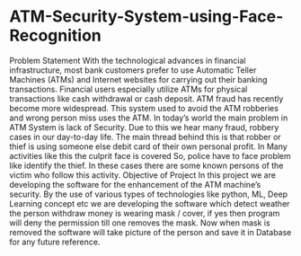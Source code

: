 # ATM-Security-System-using-Face-Recognition

Problem Statement
With the technological advances in financial infrastructure, most bank customers prefer to use Automatic Teller Machines (ATMs) and Internet websites for carrying out their banking transactions. Financial users especially utilize ATMs for physical transactions like cash withdrawal or cash deposit. ATM fraud has recently become more widespread. This system used to avoid the ATM robberies and wrong person miss uses the ATM. In today’s world the main problem in ATM System is lack of Security. Due to this we hear many fraud, robbery cases in our day-to-day life. The main thread behind this is that robber or thief is using someone else debit card of their own personal profit. In Many activities like this the culprit face is covered So, police have to face problem like identify the thief. In these cases there are some known persons of the victim who follow this activity.
Objective of Project
In this project we are developing the software for the enhancement of the ATM machine’s security. By the use of various types of technologies like python, ML, Deep Learning concept etc we are developing the software which detect weather the person withdraw money is wearing mask / cover, if yes then program will deny the permission till one removes the mask. Now when mask is removed the software will take picture of the person and save it in Database for any future reference.
